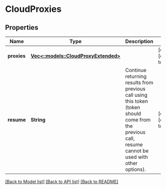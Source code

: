 # CloudProxies

## Properties
Name | Type | Description | Notes
------------ | ------------- | ------------- | -------------
**proxies** | [**Vec<::models::CloudProxyExtended>**](CloudProxyExtended.md) |  | [optional] [default to null]
**resume** | **String** | Continue returning results from previous call using this token (token should come from the previous call, resume cannot be used with other options). | [optional] [default to null]

[[Back to Model list]](../README.md#documentation-for-models) [[Back to API list]](../README.md#documentation-for-api-endpoints) [[Back to README]](../README.md)


